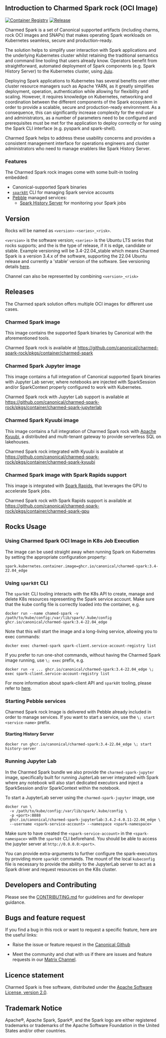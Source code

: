 ## Introduction to Charmed Spark rock  (OCI Image)

[![Container Registry](https://img.shields.io/badge/Container%20Registry-published-blue)](https://github.com/canonical/charmed-spark-rock/pkgs/container/charmed-spark)
[![Release](https://github.com/canonical/charmed-spark-rock/actions/workflows/publish.yaml/badge.svg)](https://github.com/canonical/charmed-spark-rock/actions/workflows/publish.yaml)

Charmed Spark is a set of Canonical supported artifacts (including charms, rock OCI images and SNAPs) that makes operating Spark workloads on Kubernetes seamless, secure and production-ready. 

The solution helps to simplify user interaction with Spark applications and the underlying Kubernetes cluster whilst retaining the traditional semantics and command line tooling that users already know. Operators benefit from straightforward, automated deployment of Spark components (e.g. Spark History Server) to the Kubernetes cluster, using [Juju](https://juju.is/).

Deploying Spark applications to Kubernetes has several benefits over other cluster resource managers such as Apache YARN, as it greatly simplifies deployment, operation, authentication while allowing for flexibility and scaling. However, it requires knowledge on Kubernetes, networking and coordination between the different components of the Spark ecosystem in order to provide a scalable, secure and production-ready environment. As a consequence, this can significantly increase complexity for the end user and administrators, as a number of parameters need to be configured and prerequisites must be met for the application to deploy correctly or for using the Spark CLI interface (e.g. pyspark and spark-shell). 

Charmed Spark helps to address these usability concerns and provides a consistent management interface for operations engineers and cluster administrators who need to manage enablers like Spark History Server.

### Features 

The Charmed Spark rock images come with some built-in tooling embedded:

* Canonical-supported Spark binaries 
* [`spark8t`](https://github.com/canonical/spark-k8s-toolkit-py) CLI for managing Spark service accounts
* [Pebble](https://github.com/canonical/pebble) managed services:
  * [Spark History Server](https://spark.apache.org/docs/latest/monitoring.html) for monitoring your Spark jobs

## Version

Rocks will be named as `<version>-<series>_<risk>`.

`<version>` is the software version; `<series>` is the Ubuntu LTS series that rocks supports; and the <risk> is the type of release, if it is edge, candidate or stable. Example versioning will be 3.4-22.04_stable which means Charmed Spark is a version 3.4.x of the software, supporting the 22.04 Ubuntu release and currently a 'stable' version of the software. See  versioning details [here](https://snapcraft.io/docs/channels).

Channel can also be represented by combining `<version>_<risk>`

## Releases

The Charmed spark solution offers multiple OCI images for different use cases.

### Charmed Spark image

This image contains the supported Spark binaries by Canonical with the aforementioned tools. 

Charmed Spark rock is available at https://github.com/canonical/charmed-spark-rock/pkgs/container/charmed-spark

### Charmed Spark Jupyter image

This image contains a full integration of Canonical supported Spark binaries with Jupyter Lab server, where notebooks are injected with SparkSession and/or SparkContext properly configured to work with Kubernetes. 

Charmed Spark rock with Jupyter Lab support is available at https://github.com/canonical/charmed-spark-rock/pkgs/container/charmed-spark-jupyterlab

### Charmed Spark Kyuubi image

This image contains a full integration of Charmed Spark rock with [Apache Kyuubi](https://kyuubi.apache.org/), a distributed and multi-tenant gateway to provide serverless SQL on lakehouses.

Charmed Spark rock integrated with Kyuubi is available at https://github.com/canonical/charmed-spark-rock/pkgs/container/charmed-spark-kyuubi

### Charmed Spark image with Spark Rapids support

This image is integrated with [Spark Rapids](https://nvidia.github.io/spark-rapids/), that leverages the GPU to accelerate Spark jobs.

Charmed Spark rock with Spark Rapids support is available at https://github.com/canonical/charmed-spark-rock/pkgs/container/charmed-spark-gpu



## Rocks Usage

### Using Charmed Spark OCI Image in K8s Job Execution

The image can be used straight away when running Spark on Kubernetes by setting the appropriate configuration property:

```shell
spark.kubernetes.container.image=ghcr.io/canonical/charmed-spark:3.4-22.04_edge
```

### Using `spark8t` CLI 

The `spark8t` CLI tooling interacts with the K8s API to create, manage and delete K8s resources representing the Spark service account. 
Make sure that the kube config file is correctly loaded into the container, e.g.
```shell
docker run --name chamed-spark -v /path/to/kube/config:/var/lib/spark/.kube/config ghcr.io/canonical/charmed-spark:3.4-22.04_edge
```

Note that this will start the image and a long-living service, allowing you to exec commands:
```shell
docker exec charmed-spark spark-client.service-account-registry list
```

If you prefer to run one-shot commands, without having the Charmed Spark image running, use `\; exec` prefix, e.g.
```shell
docker run -v ... ghcr.io/canonical/charmed-spark:3.4-22.04_edge \; exec spark-client.service-account-registry list
```

For more information about spark-client API and `spark8t` tooling, please refer to [here](https://discourse.charmhub.io/t/spark-client-snap-how-to-manage-spark-accounts/8959).

### Starting Pebble services

Charmed Spark rock Image is delivered with Pebble already included in order to manage services. If you want to start a service, use the `\; start <service-name>` prefix.

#### Starting History Server

```shell
docker run ghcr.io/canonical/charmed-spark:3.4-22.04_edge \; start history-server
```

### Running Jupyter Lab

In the Charmed Spark bundle we also provide the `charmed-spark-jupyter` image, 
specifically built for running JupterLab server integrated with Spark where any notebook will also 
start dedicated executors and inject a SparkSession and/or SparkContext within the notebook.

To start a JupyterLab server using the `charmed-spark-jupyter` image, use

```shell
docker run \
  -v /path/to/kube/config:/var/lib/spark/.kube/config \
  -p <port>:8888
  ghcr.io/canonical/charmed-spark-jupyterlab:3.4.2-4.0.11-22.04_edge \
  --username <spark-service-account> --namespace <spark-namespace>
```

Make sure to have created the `<spark-service-account>` in the `<spark-namespace>` with the `spark8t` CLI beforehand.
You should be able to access the jupyter server at `http://0.0.0.0:<port>`.

You can provide extra-arguments to further configure the spark-executors by providing more `spark8t`
commands. The mount of the local `kubeconfig` file is necessary to provide the ability to the 
JupyterLab server to act as a Spark driver and request resources on the K8s cluster. 

## Developers and Contributing

Please see the [CONTRIBUTING.md](https://github.com/canonical/charmed-spark-rock/blob/3.4-22.04/edge/CONTRIBUTING.md) for guidelines and for developer guidance.

## Bugs and feature request

If you find a bug in this rock or want to request a specific feature, here are the useful links:

-   Raise the issue or feature request in the [Canonical Github](https://github.com/canonical/charmed-spark-rock/issues)

-   Meet the community and chat with us if there are issues and feature requests in our [Matrix Channel](https://matrix.to/#/%23charmhub-data-platform%3Aubuntu.com).

## Licence statement

Charmed Spark is free software, distributed under the [Apache Software License, version 2.0](https://github.com/canonical/charmed-spark-rock/blob/3.4-22.04/edge/LICENSE). 

## Trademark Notice

Apache®, Apache Spark, Spark®, and the Spark logo are either registered trademarks or trademarks of the Apache Software Foundation in the United States and/or other countries.
